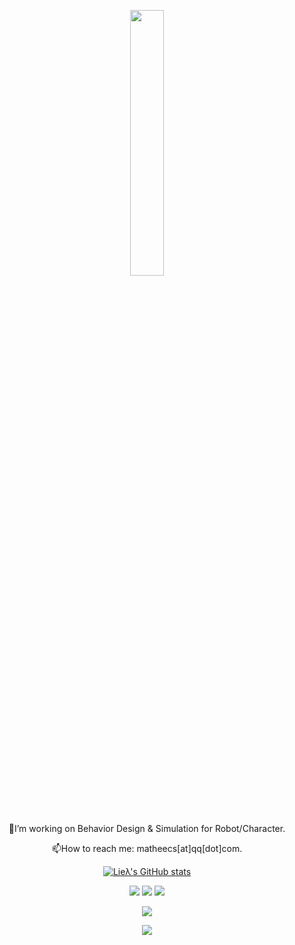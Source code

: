 <div id="title" align=center>
<p align="center">
  <img src="https://github.com/matheecs/matheecs/assets/16047052/30d40ba6-3812-4518-8207-a71345bf5037" width="33%" />
</p>
🔭I’m working on Behavior Design & Simulation for Robot/Character.

📫How to reach me: matheecs[at]qq[dot]com.

[![Lieλ's GitHub stats](https://github-readme-stats.vercel.app/api?username=matheecs)](https://github.com/anuraghazra/github-readme-stats)

![](https://img.shields.io/badge/love-Ann|Reading|Drawing-blue)
![](https://img.shields.io/badge/code-C++|Python|JAX-red)
![](https://img.shields.io/badge/tool-Pin3|CasADi|MeshCat-green)

![](https://img.shields.io/badge/hack-Rerun|Blender|Pybricks|MuJoCo|VSCode|Firefox|Arch-yellow)

![](https://img.shields.io/badge/原則-可視化|可組合|最優化-black)
</div>
